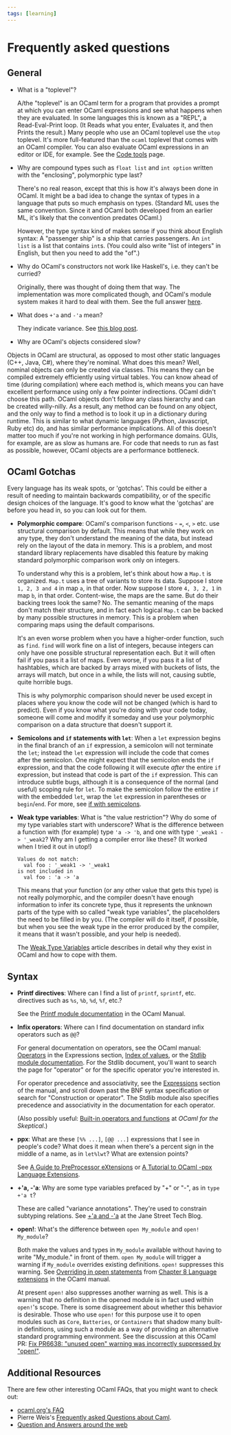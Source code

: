 ```yaml
---
tags: [learning]
---
```


# Frequently asked questions

## General

* What is a "toplevel"?

  A/the "toplevel" is an OCaml term for a program that provides a prompt
  at which you can enter OCaml expressions and see what happens when they
  are evaluated.  In some languages this is known as a "REPL", a
  Read-Eval-Print loop. (It Reads what you enter, Evaluates it, and
  then Prints the result.)  Many people who use an OCaml toplevel use the
  `utop` toplevel.  It's more full-featured than the `ocaml` toplevel that
  comes with an OCaml compiler. You can also evaluate OCaml expressions in an
  editor or IDE, for example.  See the
  [Code tools](code_tools.md)
  page.

* Why are compound types such as `float list` and `int option` written with the "enclosing", polymorphic type last?

  There's no real reason, except that this is how it's always been done in OCaml.
  It might be a bad idea to change the syntax of types in a language that puts so much emphasis on
  types.  (Standard ML uses the same convention.  Since it and OCaml both developed from an earlier
  ML, it's likely that the convention predates OCaml.)

  However, the type syntax kind of makes sense if you think about English syntax:  A "passenger
  ship" is a ship that carries passengers.  An `int list` is a list that contains `int`s.
  (You could also write "list of integers" in English, but then you need to add the "of".)

* Why do OCaml's constructors not work like Haskell's, i.e. they can't be curried?

  Originally, there was thought of doing them that way. The implementation was more complicated though,
  and OCaml's module system makes it hard to deal with them. See the full answer
  [here](http://caml-list.inria.narkive.com/WUIPH06Z/why-can-t-i-use-constructors-as-functions).

* What does `+'a` and `-'a` mean?

  They indicate variance. See [this blog post](https://blog.janestreet.com/a-and-a/).
 
* Why are OCaml's objects considered slow?

Objects in OCaml are structural, as opposed to most other static languages (C++, Java, C#), where they're nominal.
What does this mean?
Well, nominal objects can only be created via classes. This means they can be compiled extremely efficiently using virtual tables. You can know ahead of time (during compilation) where each method is, which means you can have excellent performance using only a few pointer indirections.
OCaml didn't choose this path. OCaml objects don't follow any class hierarchy and can be created willy-nilly. As a result, any method can be found on any object, and the only way to find a method is to look it up in a dictionary during runtime. This is similar to what dynamic languages (Python, Javascript, Ruby etc) do, and has similar performance implications.
All of this doesn't matter too much if you're not working in high performance domains. GUIs, for example, are as slow as humans are. For code that needs to run as fast as possible, however, OCaml objects are a performance bottleneck.

## OCaml Gotchas

Every language has its weak spots, or 'gotchas'.
This could be either a result of needing to maintain backwards compatibility,
or of the specific design choices of the language.
It's good to know what the 'gotchas' are before you head in, so you can look out for them.

* **Polymorphic compare**:
    OCaml's comparison functions - `=`, `<`, `>` etc. use structural comparison by default.
    This means that while they work on any type, they don't understand the meaning of the data,
    but instead rely on the layout of the data in memory.
    This is a problem, and most standard library replacements have disabled this feature by
    making standard polymorphic comparison work only on integers.

    To understand why this is a problem, let's think about how a `Map.t` is organized.
    `Map.t` uses a tree of variants to store its data.
    Suppose I store `1, 2, 3 and 4` in map `a`, in that order.
    Now suppose I store `4, 3, 2, 1` in map `b`, in that order.
    Content-wise, the maps are the same. But do their backing trees look the same? No.
    The semantic meaning of the maps don't match their structure, and in fact each logical
    `Map.t` can be backed by many possible structures in memory.
    This is a problem when comparing maps using the default comparisons.

    It's an even worse problem when you have a higher-order function, such as `find`.
    `find` will work fine on a list of integers, because integers can only have one
    possible structural representation each.
    But it will often fail if you pass it a list of maps.
    Even worse, if you pass it a list of hashtables, which are backed by arrays mixed
    with buckets of lists, the arrays will match, but once in a while, the lists will not,
    causing subtle, quite horrible bugs.

    This is why polymorphic comparison should never be used except in places where you know
    the code will not be changed (which is hard to predict).
    Even if you know what you're doing with your code today, someone will come and modify
    it someday and use your polymorphic comparison on a data structure that doesn't support it.

* **Semicolons and `if` statements with `let`**:
When a `let` expression begins in the final branch of an `if` expression,
a semicolon will not terminate the `let`; instead the `let` expression will include
the code that comes after the semicolon.  One might expect that the semicolon ends the
`if` expression, and that the code following it will execute *after* the entire `if`
expression, but instead that code is part of the  `if` expression.  This can introduce
subtle bugs, although it is a consequence of the normal (and useful) scoping rule
for `let`.  To make the semicolon follow the entire `if` with the embedded `let`, wrap
the `let` expression in parentheses or `begin`/`end`.  For more, see
[if with semicolons](faq_if_semicolon.md).

* **Weak type variables**: What is "the value restriction"?
  Why do some of my type variables start with underscore?
  What is the difference between a function with (for example) type `'a -> 'b`,
  and one with type `'_weak1 -> '_weak2`?  Why am I getting a
  compiler error like these? (It worked when I tried it out in utop!)
  ```
  Values do not match:
    val foo : '_weak1 -> '_weak1
  is not included in
    val foo : 'a -> 'a
  ```
  This means that your function (or any other value that gets this type) is not really polymorphic,
and the compiler doesn't have enough information to infer its concrete type, thus it represents the unknown
parts of the type with so called "weak type variables", the placeholders the need to be filled in by you.
(The compiler will do it itself, if possible, but when you see the weak type in the error produced by
the compiler, it means that it wasn't possible, and your help is needed).

  The [Weak Type Variables](weak_type_variables.md) article describes in detail why they exist in OCaml and
how to cope with them.

## Syntax

* **Printf directives**: Where can I find a list of `printf`, `sprintf`,
  etc. directives such as `%s`, `%b`, `%d`, `%f`, etc.?

  See the [Printf
  module documentation](http://v2.ocaml.org/api/Printf.html)
  in the OCaml Manual.

* **Infix operators**: Where can I find documentation on standard infix
  operators such as `@@`?

  For general documentation on operators, see the OCaml manual: [Operators](https://caml.inria.fr/pub/docs/manual-ocaml/expr.html#sec151)
  in the Expressions section, [Index of values](http://v2.ocaml.org/api/index_values.html), or the
  [Stdlib module documentation](http://v2.ocaml.org/api/Stdlib.html). For the Stdlib document,
  you'll want to search the page for "operator" or for the specific operator you're interested in.

  For operator precedence and associativity, see the [Expressions](https://caml.inria.fr/pub/docs/manual-ocaml/expr.html)
  section of the manual, and scroll down past the BNF syntax specification or search for "Construction or operator".  The
  Stdlib module also specifies precedence and associativity in the documentation for each operator.

  (Also possibly useful: [Built-in operators and functions](https://www2.lib.uchicago.edu/keith/ocaml-class/operators.html)
  at *OCaml for the Skeptical*.)

* **ppx**: What are these `[%% ...]`, `[@@ ...]` expressions that I
  see in people's code?  What does it mean when there's a percent sign in the
  middle of a name, as in `let%lwt`? What are extension points?

  See [A Guide to PreProcessor eXtensions](ppx.md) or [A Tutorial to OCaml -ppx Language Extensions](https://www.victor.darvariu.me/jekyll/update/2018/06/19/ppx-tutorial.html).

* **+'a, -'a**: Why are some type variables prefaced by "+" or "-",
  as in `type +'a t`?

  These are called "variance annotations".  They're used to constrain
  subtyping relations.  See [+'a and
  -'a](https://blog.janestreet.com/a-and-a) at the Jane Street Tech
  Blog.

* **open!**: What's the difference between `open My_module` and
  `open! My_module`?

  Both make the values and types in `My_module` available without having
  to write "My_module." in front of them.  `open My_module` will trigger
  a warning if `My_module` overrides existing definitions.  `open!` suppresses
  this warning.  See [Overriding in open statements](http://caml.inria.fr/pub/docs/manual-ocaml/extn.html#sec250)
  from [Chapter 8 Language extensions](http://caml.inria.fr/pub/docs/manual-ocaml/extn.html) in
  the OCaml manual.

  At present `open!` also suppresses another warning as well.  This is a warning
  that no definition in the opened module is in fact used within
  `open!`'s scope.  There is some disagreement about whether this behavior
  is desirable.  Those who use `open!` for this purpose use it to open modules
  such as `Core`, `Batteries`, or `Containers` that shadow many built-in definitions, using such
  a module as a way of providing an alternative standard programming environment.
  See the discussion at this OCaml PR: [Fix PR6638: "unused open" warning was incorrectly suppressed
  by "open!"](https://github.com/ocaml/ocaml/pull/1110).

## Additional Resources

There are few other interesting OCaml FAQs, that you might want to check out:

* [ocaml.org's FAQ](http://ocaml.org/learn/faq.html)
* Pierre Weis's [Frequently asked Questions about Caml](http://caml.inria.fr/pub/old_caml_site/FAQ/FAQ_EXPERT-eng.html).
* [Question and Answers around the web](qna_links.md)
